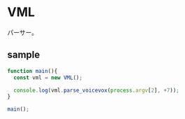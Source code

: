 # VML
パーサー。

## sample
```js
function main(){
  const vml = new VML();

  console.log(vml.parse_voicevox(process.argv[2], +7));
}

main();
```
